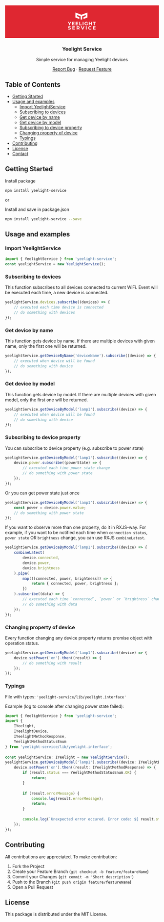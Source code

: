 
<p align="center">
  <a href="https://github.com/faustyn-p/yeelight-service">
	<img src="assets/logo.jpg" alt="Logo">
  </a>

  <h3 align="center">Yeelight Service</h3>

  <p align="center">Simple service for managing Yeelight devices</p>
  <p align="center">
	<a href="https://github.com/faustyn-p/yeelight-service/issues">Report Bug</a>
	·
	<a href="https://github.com/faustyn-p/yeelight-service/issues">Request Feature</a>
  </p>
</p>

## Table of Contents

* [Getting Started](#getting-started)
* [Usage and examples](#usage)
	* [Import YeelightService](#import-yeelightservice)
	* [Subscribing to devices](#subscribing-to-devices)
	* [Get device by name](#get-device-by-name)
	* [Get device by model](#get-device-by-model)
	* [Subscribing to device property](#subscribing-to-device-property)
	* [Changing property of device](#changing-property-of-device)
	* [Typings](#typings)
* [Contributing](#contributing)
* [License](#license)
* [Contact](#contact)

## Getting Started

Install package
```sh
npm install yeelight-service
```
or

Install and save in package.json
```sh
npm install yeelight-service --save
```

## Usage and examples

### Import YeelightService
```typescript
import { YeelightService } from 'yeelight-service';
const yeelightService = new YeelightService();
```

### Subscribing to devices
This function subscribes to all devices connected to current WiFi. Event will be executed each time, a new device is connected.
```typescript
yeelightService.devices.subscribe((devices) => {
    // executed each time device is connected
	// do something with devices
});
```

### Get device by name
This function gets device by name. If there are multiple devices with given name, only the first one will be returned.
```typescript
yeelightService.getDeviceByName('deviceName').subscribe((device) => {
    // executed when device will be found
	// do something with device
});
```

### Get device by model
This function gets device by model. If there are multiple devices with given model, only the first one will be returned.
```typescript
yeelightService.getDeviceByModel('lamp1').subscribe((device) => {
    // executed when device will be found
	// do something with device
});
```

### Subscribing to device property
You can subscribe to device property (e.g. subscribe to power state)
```typescript
yeelightService.getDeviceByModel('lamp1').subscribe((device) => {
	device.power.subscribe((powerState) => {
        // executed each time power state change
		// do something with power state
	});
});
```
Or you can get power state just once
```typescript
yeelightService.getDeviceByModel('lamp1').subscribe((device) => {
	const power = device.power.value;
    // do something with power state
});
```
If you want to observe more than one property, do it in RXJS-way. For example, if you want to be notified each time when `connection status`, `power state` OR `brightness` change, you can use RXJS `combineLatest`.

```typescript
yeelightService.getDeviceByModel('lamp1').subscribe((device) => {
	combineLatest(
		device.connected,
		device.power,
		device.brightness
	).pipe(
		map(([connected, power, brightness]) => {
			return { connected, power, brightness };
		})
	).subscribe((data) => {
        // executed each time `connected`, `power` or `brightness` change
		// do something with data
	});
});
``` 

### Changing property of device
Every function changing any device property returns promise object with operation status. 

```typescript
yeelightService.getDeviceByModel('lamp1').subscribe((device) => {
	device.setPower('on').then((result) => {
		// do something with result
	});
});
```

### Typings
File with types: `'yeelight-service/lib/yeelight.interface'`

Example (log to console after changing power state failed):
```typescript
import { YeelightService } from 'yeelight-service';
import {
	IYeelight,
	IYeelightDevice,
	IYeelightMethodResponse,
	YeelightMethodStatusEnum
} from 'yeelight-service/lib/yeelight.interface';

const yeelightService: IYeelight = new YeelightService();
yeelightService.getDeviceByModel('lamp1').subscribe((device: IYeelightDevice) => {
	device.setPower('on').then((result: IYeelightMethodResponse) => {
		if (result.status === YeelightMethodStatusEnum.OK) {
			return;
		}

		if (result.errorMessage) {
			console.log(result.errorMessage);
			return;
		}

		console.log(`Unexpected error occured. Error code: ${ result.status }`);
	});
});
```

## Contributing

All contributions are appreciated. To make contribution:
1. Fork the Project
2. Create your Feature Branch (`git checkout -b feature/featureName`)
3. Commit your Changes (`git commit -m 'Short description'`)
4. Push to the Branch (`git push origin feature/featureName`)
5. Open a Pull Request


## License

This package is distributed under the MIT License.

